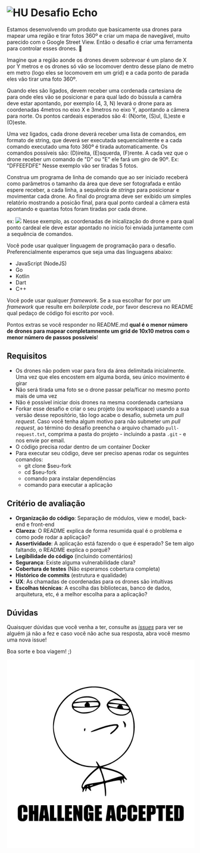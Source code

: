 # <img src="https://avatars1.githubusercontent.com/u/7063040?v=4&s=200.jpg" alt="HU" width="24" /> Desafio Echo

Estamos desenvolvendo um produto que basicamente usa drones para mapear uma região e tirar fotos 360º e criar um mapa de navegável, muito parecido com o Google Street View. Então o desafio é criar uma ferramenta para controlar esses drones. 🚁

Imagine que a região aonde os drones devem sobrevoar é um plano de X por Y metros e os drones só vão se locomover dentro desse plano de metro em metro (logo eles se locomovem em um grid) e a cada ponto de parada eles vão tirar uma foto 360º.

Quando eles são ligados, devem receber uma cordenada cartesiana de para onde eles vão se posicionar e para qual lado do bússula a camêra deve estar apontando, por exemplo (4, 3, N) levará o drone para as coordenadas 4metros no eixo X e 3metros no eixo Y, apontando a câmera para norte. Os pontos cardeais esperados são 4: (N)orte, (S)ul, (L)este e (O)este.

Uma vez ligados, cada drone deverá receber uma lista de comandos, em formato de string, que deverá ser executada sequencialmente e a cada comando executado uma foto 360º é tirada automaticamente. Os comandos possíveis são: (D)ireita, (E)squerda, (F)rente. A cada vez que o drone receber um comando de "D" ou "E" ele fará um giro de 90º. Ex: "DFFEEFDFE" Nesse exemplo vão ser tiradas 5 fotos.

Construa um programa de linha de comando que ao ser iniciado receberá como parâmetros o tamanho da área que deve ser fotografada e então espere receber, a cada linha, a sequência de *strings* para posicionar e movimentar cada drone. Ao final do programa deve ser exibido um simples relatório mostrando a posicão final, para qual ponto cardeal a câmera está apontando e quantas fotos foram tiradas por cada drone.

ex:
<a href="https://asciinema.org/a/n3Ufy21fz6VavHPglju9h0rEZ" target="_blank"><img src="https://asciinema.org/a/n3Ufy21fz6VavHPglju9h0rEZ.png" /></a>
Nesse exemplo, as coordenadas de inicalização do drone e para qual ponto cardeal ele deve estar apontado no início foi enviada juntamente com a sequência de comandos.

Você pode usar qualquer linguagem de programação para o desafio. Preferencialmente esperamos que seja uma das linguagens abaixo:
- JavaScript (NodeJS)
- Go
- Kotlin
- Dart
- C++

Você pode usar qualquer _framework_. Se a sua escolhar for por um _framework_ que resulte em _boilerplate code_, por favor descreva no README qual pedaço de código foi escrito por você.


Pontos extras se você responder no README.md **qual é o menor número de drones para mapear completamnente um grid de 10x10 metros com o menor número de passos possíveis**!

## Requisitos
- Os drones não podem voar para fora da área delimitada inicialmente. Uma vez que eles encostem em alguma borda, seu único movimento é girar
- Não será tirada uma foto se o drone passar pela/ficar no mesmo ponto mais de uma vez
- Não é possível iniciar dois drones na mesma coordenada cartesiana
- Forkar esse desafio e criar o seu projeto (ou workspace) usando a sua versão desse repositório, tão logo acabe o desafio, submeta um *pull request*. Caso você tenha algum motivo para não submeter um *pull request*, ao término do desafio preencha o arquivo chamado `pull-request.txt`, comprima a pasta do projeto - incluindo a pasta `.git` - e nos envie por email.
- O código precisa rodar dentro de um container Docker
- Para executar seu código, deve ser preciso apenas rodar os seguintes comandos:
  - git clone $seu-fork
  - cd $seu-fork
  - comando para instalar dependências
  - comando para executar a aplicação



## Critério de avaliação

- **Organização do código**: Separação de módulos, view e model, back-end e front-end
- **Clareza**: O README explica de forma resumida qual é o problema e como pode rodar a aplicação?
- **Assertividade**: A aplicação está fazendo o que é esperado? Se tem algo faltando, o README explica o porquê?
- **Legibilidade do código** (incluindo comentários)
- **Segurança**: Existe alguma vulnerabilidade clara?
- **Cobertura de testes** (Não esperamos cobertura completa)
- **Histórico de commits** (estrutura e qualidade)
- **UX**: As chamadas de coordenadas para os drones são intuítivas
- **Escolhas técnicas**: A escolha das bibliotecas, banco de dados, arquitetura, etc, é a melhor escolha para a aplicação?

## Dúvidas

Quaisquer dúvidas que você venha a ter, consulte as [_issues_](https://github.com/HotelUrbano/challenge-echo/issues) para ver se alguém já não a fez e caso você não ache sua resposta, abra você mesmo uma nova issue!

Boa sorte e boa viagem! ;)

<p align="center">
  <img src="ca.jpg" alt="Challange accepted" />
</p>
